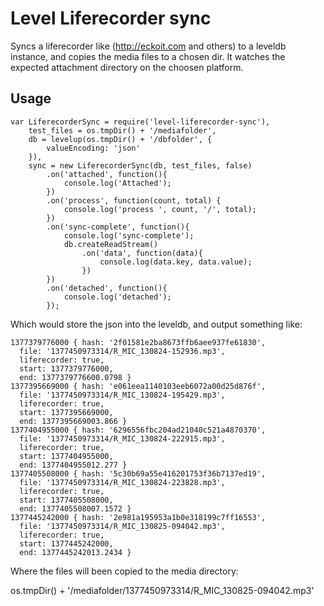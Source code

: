Level Liferecorder sync
=======================

Syncs a liferecorder like (http://eckoit.com and others) to a leveldb instance, and copies the media files to a chosen dir. It watches the expected attachment directory on the choosen platform.

Usage
-----

```
var LiferecorderSync = require('level-liferecorder-sync'),
	test_files = os.tmpDir() + '/mediafolder',
	db = levelup(os.tmpDir() + '/dbfolder', {
		valueEncoding: 'json'
	}),
	sync = new LiferecorderSync(db, test_files, false)
		.on('attached', function(){
			console.log('Attached');
		})
		.on('process', function(count, total) {
			console.log('process ', count, '/', total);
		})
		.on('sync-complete', function(){
			console.log('sync-complete');
			db.createReadStream()
				.on('data', function(data){
					console.log(data.key, data.value);
				})			
		})
		.on('detached', function(){
			console.log('detached');
		});
``` 

Which would store the json into the leveldb, and output something like:

```
1377379776000 { hash: '2f01581e2ba8673ffb6aee937fe61830',
  file: '1377450973314/R_MIC_130824-152936.mp3',
  liferecorder: true,
  start: 1377379776000,
  end: 1377379776600.0798 }
1377395669000 { hash: 'e061eea1140103eeb6072a00d25d876f',
  file: '1377450973314/R_MIC_130824-195429.mp3',
  liferecorder: true,
  start: 1377395669000,
  end: 1377395669003.866 }
1377404955000 { hash: '6296556fbc204ad21040c521a4870370',
  file: '1377450973314/R_MIC_130824-222915.mp3',
  liferecorder: true,
  start: 1377404955000,
  end: 1377404955012.277 }
1377405508000 { hash: '5c30b69a55e416201753f36b7137ed19',
  file: '1377450973314/R_MIC_130824-223828.mp3',
  liferecorder: true,
  start: 1377405508000,
  end: 1377405508007.1572 }
1377445242000 { hash: '2e981a195953a1b0e318199c7ff16553',
  file: '1377450973314/R_MIC_130825-094042.mp3',
  liferecorder: true,
  start: 1377445242000,
  end: 1377445242013.2434 }
```

Where the files will been copied to the media directory:

os.tmpDir() + '/mediafolder/1377450973314/R_MIC_130825-094042.mp3' 


